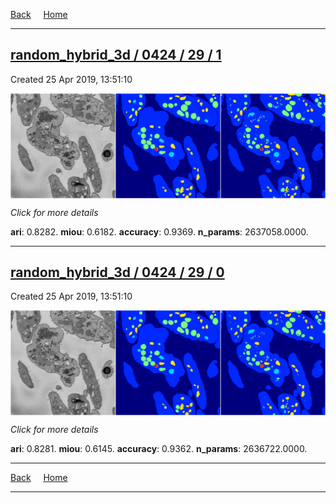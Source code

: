 
[Back](..)&nbsp;&nbsp;&nbsp;&nbsp;&nbsp;[Home](https://leapmanlab.github.io/snapshots)

---

<div class="summary"><a href="1"><h2>random_hybrid_3d / 0424 / 29 / 1</h2></a><p>Created 25 Apr 2019, 13:51:10
</p><a href="1"><img src="1/media/summary.png" align="center"></a><p>
<i>Click for more details</i>
</p></div>

**ari**: 0.8282. **miou**: 0.6182. **accuracy**: 0.9369. **n_params**: 2637058.0000. 

---

<div class="summary"><a href="0"><h2>random_hybrid_3d / 0424 / 29 / 0</h2></a><p>Created 25 Apr 2019, 13:51:10
</p><a href="0"><img src="0/media/summary.png" align="center"></a><p>
<i>Click for more details</i>
</p></div>

**ari**: 0.8281. **miou**: 0.6145. **accuracy**: 0.9362. **n_params**: 2636722.0000. 

---

[Back](..)&nbsp;&nbsp;&nbsp;&nbsp;&nbsp;[Home](https://leapmanlab.github.io/snapshots)

---